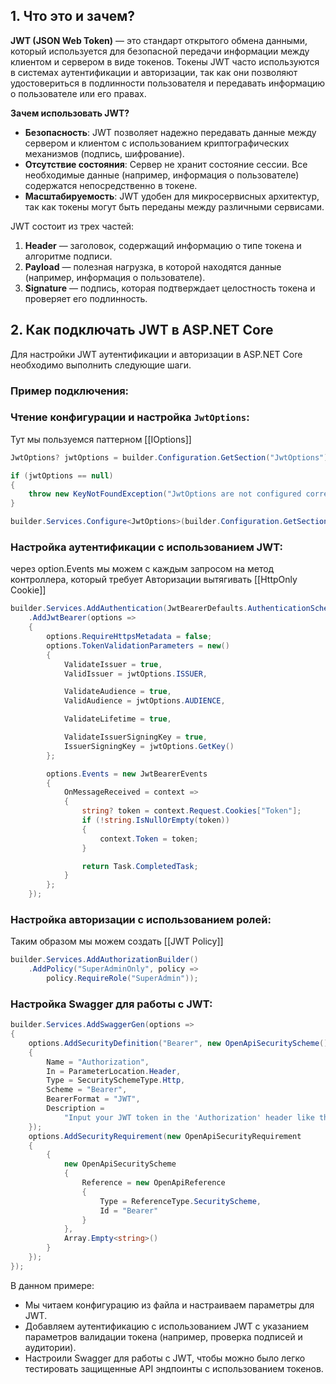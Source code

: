 ## 1. Что это и зачем?

**JWT (JSON Web Token)** — это стандарт открытого обмена данными, который используется для безопасной передачи информации между клиентом и сервером в виде токенов. Токены JWT часто используются в системах аутентификации и авторизации, так как они позволяют удостовериться в подлинности пользователя и передавать информацию о пользователе или его правах.

**Зачем использовать JWT?**
- **Безопасность**: JWT позволяет надежно передавать данные между сервером и клиентом с использованием криптографических механизмов (подпись, шифрование).
- **Отсутствие состояния**: Сервер не хранит состояние сессии. Все необходимые данные (например, информация о пользователе) содержатся непосредственно в токене.
- **Масштабируемость**: JWT удобен для микросервисных архитектур, так как токены могут быть переданы между различными сервисами.

JWT состоит из трех частей:
1. **Header** — заголовок, содержащий информацию о типе токена и алгоритме подписи.
2. **Payload** — полезная нагрузка, в которой находятся данные (например, информация о пользователе).
3. **Signature** — подпись, которая подтверждает целостность токена и проверяет его подлинность.

## 2. Как подключать JWT в ASP.NET Core

Для настройки JWT аутентификации и авторизации в ASP.NET Core необходимо выполнить следующие шаги.

### Пример подключения:

### **Чтение конфигурации и настройка `JwtOptions`**:

Тут мы пользуемся паттерном [[IOptions]]

```csharp
JwtOptions? jwtOptions = builder.Configuration.GetSection("JwtOptions").Get<JwtOptions>();

if (jwtOptions == null)
{
    throw new KeyNotFoundException("JwtOptions are not configured correctly.");
}

builder.Services.Configure<JwtOptions>(builder.Configuration.GetSection("JwtOptions"));
```

### **Настройка аутентификации с использованием JWT**:

через option.Events мы можем с каждым запросом на метод контроллера, который требует Авторизации вытягивать [[HttpOnly Cookie]]

``` csharp
builder.Services.AddAuthentication(JwtBearerDefaults.AuthenticationScheme)
    .AddJwtBearer(options =>
    {
        options.RequireHttpsMetadata = false;
        options.TokenValidationParameters = new()
        {
            ValidateIssuer = true,
            ValidIssuer = jwtOptions.ISSUER,

            ValidateAudience = true,
            ValidAudience = jwtOptions.AUDIENCE,

            ValidateLifetime = true,

            ValidateIssuerSigningKey = true,
            IssuerSigningKey = jwtOptions.GetKey()
        };

        options.Events = new JwtBearerEvents
        {
            OnMessageReceived = context =>
            {
                string? token = context.Request.Cookies["Token"];
                if (!string.IsNullOrEmpty(token))
                {
                    context.Token = token;
                }

                return Task.CompletedTask;
            }
        };
    });
```

### **Настройка авторизации с использованием ролей**:

Таким образом мы можем создать [[JWT Policy]]

``` csharp
builder.Services.AddAuthorizationBuilder()
    .AddPolicy("SuperAdminOnly", policy =>
        policy.RequireRole("SuperAdmin"));
```

### **Настройка Swagger для работы с JWT**:

``` csharp
builder.Services.AddSwaggerGen(options =>
{
    options.AddSecurityDefinition("Bearer", new OpenApiSecurityScheme()
    {
        Name = "Authorization",
        In = ParameterLocation.Header,
        Type = SecuritySchemeType.Http,
        Scheme = "Bearer",
        BearerFormat = "JWT",
        Description =
            "Input your JWT token in the 'Authorization' header like this: \"Authorization: Bearer {yourJWT}\""
    });
    options.AddSecurityRequirement(new OpenApiSecurityRequirement
    {
        {
            new OpenApiSecurityScheme
            {
                Reference = new OpenApiReference
                {
                    Type = ReferenceType.SecurityScheme,
                    Id = "Bearer"
                }
            },
            Array.Empty<string>()
        }
    });
});
```

В данном примере:

- Мы читаем конфигурацию из файла и настраиваем параметры для JWT.
- Добавляем аутентификацию с использованием JWT с указанием параметров валидации токена (например, проверка подписей и аудитории).
- Настроили Swagger для работы с JWT, чтобы можно было легко тестировать защищенные API эндпоинты с использованием токенов.